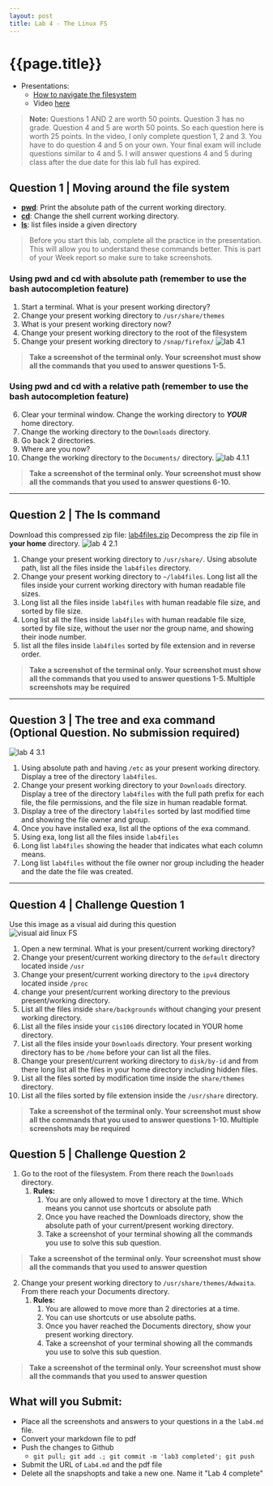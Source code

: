 ```yaml
---
layout: post
title: Lab 4 - The Linux FS
---
```


# {{page.title}}

* Presentations:
  * [How to navigate the filesystem](https://rapurl.live/uz0)
  * Video [here](https://www.youtube.com/@linuxworkshop6337)

> **Note:**
> Questions 1 AND 2 are worth 50 points. Question 3 has no grade. Question 4 and 5 are worth 50 points. So each question here is worth 25 points. In the video, I only complete question 1, 2 and 3. You have to do question 4 and 5 on your own. Your final exam will include questions similar to 4 and 5. I will answer questions 4 and 5 during class after the due date for this lab full has expired. 

## Question 1 | Moving around the file system
* **[pwd](https://rapurl.live/6gj)**: Print the absolute path of the current working directory.
* **[cd](https://rapurl.live/n6h)**: Change the shell current working directory.
* **[ls](https://rapurl.live/9v5)**: list files inside a given directory

> Before you start this lab, complete all the practice in the presentation. This will allow you to understand these commands better. This is part of your Week report so make sure to take screenshots. 

### Using pwd and cd with absolute path (remember to use the bash autocompletion feature)

1. Start a terminal. What is your present working directory?
2. Change your present working directory to `/usr/share/themes`
3. What is your present working directory now?
4. Change your present working directory to the root of the filesystem
5. Change your present working directory to `/snap/firefox/`
![lab 4.1](/assets/lab4-1.gif)<br>
> **Take a screenshot of the terminal only. Your screenshot must show all the commands that you used to answer questions 1-5.**

### Using pwd and cd with a relative path (remember to use the bash autocompletion feature)
6. Clear your terminal window. Change the working directory to ***YOUR*** home directory.
7. Change the working directory to the `Downloads` directory.
8. Go back 2 directories.
9. Where are you now? 
10. Change the working directory to the `Documents/` directory.
![lab 4.1.1](/assets/lab4-1-1.gif)<br>
> **Take a screenshot of the terminal only. Your screenshot must show all the commands that you used to answer questions 6-10.**

<hr>

## Question 2 | The ls command
Download this compressed zip file: [lab4files.zip](/assets/lab4files.zip) Decompress the zip file in **your home** directory.
![lab 4 2.1](/assets/lab4-2-1.gif)<br>
1. Change your present working directory to `/usr/share/`. Using absolute path, list all the files inside the `lab4files` directory.
2. Change your present working directory to `~/lab4files`. Long list all the files inside your current working directory with human readable file sizes.
3. Long list all the files inside `lab4files` with human readable file size, and sorted by file size.
4. Long list all the files inside `lab4files` with human readable file size, sorted by file size, without the user nor the group name, and showing their inode number.
5. list all the files inside `lab4files` sorted by file extension and in reverse order. 

> **Take a screenshot of the terminal only. Your screenshot must show all the commands that you used to answer questions 1-5. Multiple screenshots may be **required****

<hr>


## Question 3 | The tree and exa command (Optional Question. No submission required)

![lab 4 3.1](/assets/lab4-3.gif)<br>
1. Using absolute path and having `/etc` as your present working directory. Display a tree of the directory `lab4files`.
2. Change your present working directory to your `Downloads` directory. Display a tree of the directory `lab4files` with the full path prefix for each file, the file permissions, and the file size in human readable format.
3. Display a tree of the directory `lab4files` sorted by last modified time and showing the file owner and group. 
4. Once you have installed exa, list all the options of the exa command.
5. Using exa, long list all the files inside `lab4files`
6. Long list `lab4files` showing the header that indicates what each column means.
7. Long list `lab4files` without the file owner nor group including the header and the date the file was created.

<hr>

## Question 4 | Challenge Question 1

Use this image as a visual aid during this question
<br>![visual aid linux FS](/assets/Linux-Filesystem-Incomplete-visual-aid.png)<br>

1. Open a new terminal. What is your present/current working directory?
2. Change your present/current working directory to the `default` directory located inside `/usr`
3. Change your present/current working directory to the `ipv4` directory located inside `/proc`
4. change your present/current working directory to the previous present/working directory.
5. List all the files inside `share/backgrounds` without changing your present working directory.
6. List all the files inside your `cis106` directory located in YOUR home directory.
7. List all the files inside your `Downloads` directory. Your present working directory has to be `/home` before your can list all the files.
8. Change your present/current working directory to `disk/by-id`  and from there long list all the files in your home directory including hidden files.
9. List all the files sorted by modification time inside the `share/themes` directory.
10. List all the files sorted by file extension inside the `/usr/share` directory.

> **Take a screenshot of the terminal only. Your screenshot must show all the commands that you used to answer questions 1-10. Multiple screenshots may be required**


## Question 5 | Challenge Question 2

1. Go to the root of the filesystem. From there reach the `Downloads` directory.
   1. **Rules:**
      1. You are only allowed to move 1 directory at the time. Which means you cannot use shortcuts or absolute path
      2. Once you have reached the Downloads directory, show the absolute path of your current/present working directory.
      3. Take a screenshot of your terminal showing all the commands you use to solve this sub question.
>**Take a screenshot of the terminal only. Your screenshot must show all the commands that you used to answer question**

2. Change your present working directory to `/usr/share/themes/Adwaita`. From there reach your Documents directory. 
   1. **Rules:**
      1. You are allowed to move more than 2 directories at a time.
      2. You can use shortcuts or use absolute paths.
      3. Once you haver reached the Documents directory, show your present working directory.
      4. Take a screenshot of your terminal showing all the commands you use to solve this sub question.
>**Take a screenshot of the terminal only. Your screenshot must show all the commands that you used to answer question**  



## What will you Submit:
* Place all the screenshots and answers to your questions in a the `lab4.md` file.
* Convert your markdown file to pdf 
* Push the changes to Github
  * `git pull; git add .; git commit -m 'lab3 completed'; git push`
* Submit the URL of `Lab4.md` and the pdf file
* Delete all the snapshopts and take a new one. Name it "Lab 4 complete" 



